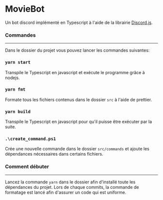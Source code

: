 # MovieBot
Un bot discord implémenté en Typescript à l'aide de la librairie [Discord.js](https://discord.js.org/).

### Commandes
-------------
Dans le dossier du projet vous pouvez lancer les commandes suivantes:

### `yarn start`
Transpile le Typescript en javascript et exécute le programme grâce à nodejs.

### `yarn fmt`
Formate tous les fichiers contenus dans le dossier `src` à l'aide de prettier.

### `yarn build`
Transpile le Typescript en javascript pour qu'il puisse être exécuter par la suite.

### `.\create_command.ps1`
Crée une nouvelle commande dans le dossier `src/commands` et ajoute les dépendances nécessaires dans certains fichiers.

### Comment débuter
-------------------
Lancez la commande `yarn` dans le dossier afin d'installé toute les dépendances du projet.
Lors de chaque commits, la commande de formatage est lancé afin d'assurer un code qui est uniforme.

